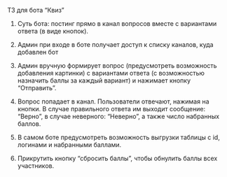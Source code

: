 ТЗ для бота “Квиз”

1. Суть бота: постинг прямо в канал вопросов вместе с вариантами ответа (в виде кнопок).

2. Админ при входе в боте получает доступ к списку каналов, куда добавлен бот

3. Админ вручную формирует вопрос (предусмотреть возможность добавления картинки)  с вариантами ответа (с возможностью назначить баллы за каждый вариант) и нажимает кнопку “Отправить”.

4. Вопрос попадает в канал. Пользователи отвечают, нажимая на кнопки. В случае правильного ответа им выходит сообщение: “Верно”, в случае неверного: “Неверно”, а также число набранных баллов.

5. В самом боте предусмотреть возможность выгрузки таблицы с id, логинами и набранными баллами.

6. Прикрутить кнопку “сбросить баллы”, чтобы обнулить баллы всех участников.